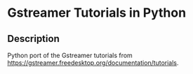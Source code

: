 Gstreamer Tutorials in Python
=============================

Description
-----------------

Python port of the Gstreamer tutorials from https://gstreamer.freedesktop.org/documentation/tutorials.

